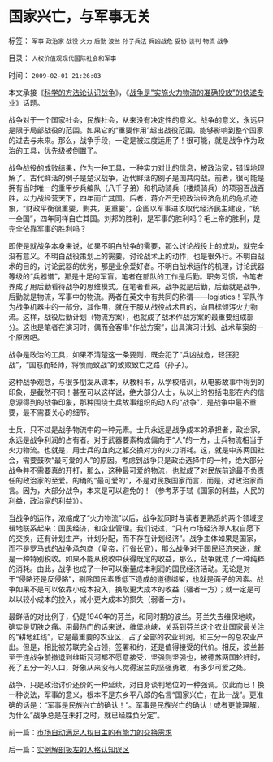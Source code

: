 # 国家兴亡，与军事无关

标签： `军事` `政治家` `战役` `火力` `后勤` `波兰` `孙子兵法` `兵凶战危` `妥协` `谈判` `物流` `战争` 

目录： `人权价值观现代国际社会和军事`

时间： `2009-02-01 21:26:03`

本文承接《[科学的方法论认识战争](../../../2009/1/30/愚蠢的战争可能也是聪明政治的工具.md)》，《[战争是"实施火力物流的准确投放"的快递专业](../../../2009/1/28/战争是实施火力物流的准确投放的快递专业.md)》话题。

战争对于一个国家社会，民族社会，从来没有决定性的意义。战争的意义，永远只是限于局部战役的范围。如果它的“重要作用”超出战役范围，能够影响到整个国家的过去与未来。那么，战争手段，一定是被过度运用了！很可能，就是战争作为政治的工具，优先级被倒置了。

战争战役的成败结果，作为一种工具，一种实力对比的信息，被政治家，错误地理解了。古代鲜活的例子是楚汉战争，近代鲜活的例子是国共内战。前者，很可能是拥有当时唯一的重甲步兵编队（八千子弟）和机动骑兵（楼烦骑兵）的项羽百战百胜，以力战经营天下，四年而亡其国。后者，蒋介石无视政治经济危机的危机迹象，“财政平衡很重要，剿共，更重要”，企图以军事进攻取代经济民主建设，“统一全国”，四年同样自亡其国。刘邦的胜利，是军事的胜利吗？毛上帝的胜利，是完全依靠军事的胜利吗？

即使是就战争本身来说，如果不明白战争的需要，那么讨论战役上的成功，就完全没有意义。不明白战役策划上的需要，讨论战术上的动作，也是很外行。不明白战术的目的，讨论武器的优劣，那是业余爱好者。不明白战术运作的机理，讨论武器等级的“兵器谱”，那是十足的军盲。笔者在部队的工作是后勤。职务习惯，令笔者养成了用后勤看待战争的思维模式。在笔者看来，战争就是后勤，后勤就是战争。后勤就是物流，军事中的物流。两者在英文中有共同的称谓——logistics！军队作为战争机器中的一部分，其作用，就在于服从战役战术目的，向目标倾泻火力物流。这样，战役后勤计划（物流方案），也就成了战术作战方案的最重要组成部分。这也是笔者在演习时，偶而会客串“作战方案”，出具演习计划、战术草案的一个原因吧。

战争是政治的工具，如果不清楚这一条要则，既会犯了“兵凶战危，轻狂犯战”，“国怒而轻师，将愤而致战”的致败致亡之路（孙子）。

这种战争观念，与很多朋友从课本，从教科书，从学校培训，从电影故事中得到的印象，是截然不同！甚至可以这样说，绝大部分人士，从以上的包括电影在内的信息源得到的战争印象，那种围绕士兵故事组织的动人的“战争”，是战争中最不重要，最不需要关心的细节。

士兵，只不过是战争物流中的一种元素。士兵永远是战争成本的承担者，政治家，永远是战争利润的占有者。对于武器要素构成偏向于“人”的一方，士兵物流相当于火力物流。也就是，用士兵的血肉之躯交换对方的火力消耗。这，就是中苏两国社会，需要鼓吹“最可爱的人”的原因。考虑到战争只是政治选择中的一种，绝大部分战争并不需要真的开打，那么，这种最可爱的物流，也就成了对民族前途最不负责任的政治家的至爱。的确的“最可爱的”，不是对民族国家而言，而是，对政治家而言。因为，大部分战争，本来是可以避免的！（参考茅于轼《国家的利益，人民的利益，政治家的利益》）。

当战争的运作，浓缩成了“火力物流”以后，战争就同时与读者更熟悉的两个领域逻辑地联系起来：国民经济，和企业管理。我们说过，“只有市场经济即人权自愿下的交换，还有计划生产，计划分配，而不存在计划经济”。战争主体如果是国家，而不是罗马式的战争承包商（皇帝，行省长官），那么战争对于国民经济来说，就是一种特别税收。如果不能从税收中获得既定的收益，那么，战争就成了一种纯粹的消耗。由此，战争也成了一种可以衡量成本利润的国民经济活动。无论是对于“侵略还是反侵略”，剔除国民素质低下造成的道德绑架，也就是面子的因素。战争如果不是可以依靠小成本投入，换取更大成本的收益（强者一方）；就一定是可以以较小成本的投入，减小更大成本的损失（弱者一方）。

最鲜活的对比例子，仍是1940年的芬兰，和同时期的波兰。芬兰失去维保地峡，确实是切肤之痛。用最热门的话来说，维堡地峡，关系到芬兰这个农业国家最关注的“耕地红线”，它是最重要的农业区，占了全部的农业利润，和三分一的总农业产出。但是，相比被苏联完全占领，签署和约，还是值得接受的代价。相反，波兰甚至于连战争前撤退到维斯瓦河都不愿意接受，坚强则坚强也，被德苏两国轮奸时，死了五分一的人口，好象从来没有人觉得波兰的坚强勇敢，有多少可爱之处。

战争，只是政治讨价还价的一种延续，对自身谈判地位的一种强调。仅此而已！换一种说法，军事的意义，根本不是东乡平八郎的名言“国家兴亡，在此一战”。更准确的话是：“军事是民族兴亡的确认！”。军事是民族兴亡的确认！或者更能理解，为什么“战争总是在未打之时，就已经胜负分定”。



前一篇：[市场自动满足人权自主的有能力的交换需求](../../../2009/2/1/市场自动满足人权自主的有能力的交换需求.md)

后一篇：[实例解剖极左的人格认知误区](../../../2009/2/2/实例解剖极左的人格认知误区.md)